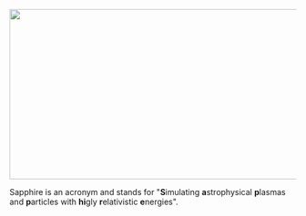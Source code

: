 <p align="center">
<img
src="https://git.mpi-hd.mpg.de/schween/sapphire/media/branch/main/logo/sapphire-logo-text.png"
width=563 height=300 > </p>

Sapphire is an acronym and stands for "**S**imulating **a**strophysical
**p**lasmas and **p**articles with **hi**gly **r**elativistic **e**nergies".
